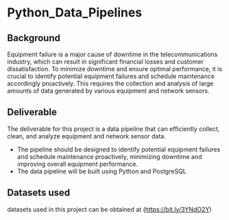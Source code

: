 # Python_Data_Pipelines

## Background

Equipment failure is a major cause of downtime in the telecommunications industry, which can
result in significant financial losses and customer dissatisfaction. To minimize downtime and
ensure optimal performance, it is crucial to identify potential equipment failures and schedule
maintenance accordingly proactively. This requires the collection and analysis of large amounts
of data generated by various equipment and network sensors.

## Deliverable
The deliverable for this project is a data pipeline that can efficiently collect, clean, and analyze
equipment and network sensor data. 
* The pipeline should be designed to identify potential equipment failures and schedule maintenance proactively, minimizing downtime and improving overall equipment performance. 
* The data pipeline will be built using Python and PostgreSQL

## Datasets used
datasets  used in this project can be obtained at (https://bit.ly/3YNdO2Y) 
